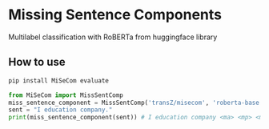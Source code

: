 # Missing Sentence Components

Multilabel classification with RoBERTa from huggingface library

## How to use

```bash
pip install MiSeCom evaluate
```

```python
from MiSeCom import MissSentComp
miss_sentence_component = MissSentComp('transZ/misecom', 'roberta-base')
sent = "I education company."
print(miss_sentence_component(sent)) # I education company <ma> <mp> <mv>
```
